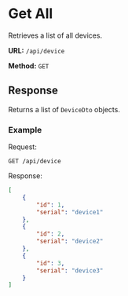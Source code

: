 # Get All

Retrieves a list of all devices.

**URL:** `/api/device`

**Method:** `GET`

## Response

Returns a list of `DeviceDto` objects.

### Example

Request:

```
GET /api/device
```

Response:

```json
[
    {
        "id": 1,
        "serial": "device1"
    },
    {
        "id": 2,
        "serial": "device2"
    },
    {
        "id": 3,
        "serial": "device3"
    }
]
```
